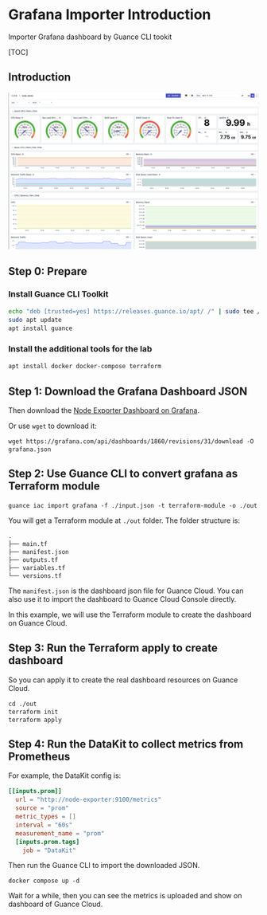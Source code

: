 Grafana Importer Introduction
=============================

Importer Grafana dashboard by Guance CLI tookit

[TOC]

## Introduction

![Preview](images/preview.png)

Step 0: Prepare
---------------

### Install Guance CLI Toolkit

```bash
echo "deb [trusted=yes] https://releases.guance.io/apt/ /" | sudo tee /etc/apt/sources.list.d/guance.list
sudo apt update
apt install guance
```

### Install the additional tools for the lab

```bash
apt install docker docker-compose terraform
```

Step 1: Download the Grafana Dashboard JSON
-------------------------------------------

Then download the [Node Exporter Dashboard on Grafana](https://grafana.com/grafana/dashboards/1860-node-exporter-full/).

Or use `wget` to download it:

```shell
wget https://grafana.com/api/dashboards/1860/revisions/31/download -O grafana.json
```

Step 2: Use Guance CLI to convert grafana as Terraform module
-------------------------------------------------------------

```shell
guance iac import grafana -f ./input.json -t terraform-module -o ./out
```

You will get a Terraform module at `./out` folder. The folder structure is:

```
.
├── main.tf
├── manifest.json
├── outputs.tf
├── variables.tf
└── versions.tf
```

The `manifest.json` is the dashboard json file for Guance Cloud. You can also use it to import the dashboard to Guance Cloud Console directly.

In this example, we will use the Terraform module to create the dashboard on Guance Cloud.

Step 3: Run the Terraform apply to create dashboard
---------------------------------------------------

So you can apply it to create the real dashboard resources on Guance Cloud.

```shell
cd ./out
terraform init
terraform apply
```

Step 4: Run the DataKit to collect metrics from Prometheus
----------------------------------------------------------

For example, the DataKit config is:

```toml
[[inputs.prom]]
  url = "http://node-exporter:9100/metrics"
  source = "prom"
  metric_types = []
  interval = "60s"
  measurement_name = "prom"
  [inputs.prom.tags]
    job = "DataKit"
```

Then run the Guance CLI to import the downloaded JSON.

```shell
docker compose up -d
```

Wait for a while, then you can see the metrics is uploaded and show on dashboard of Guance Cloud.
